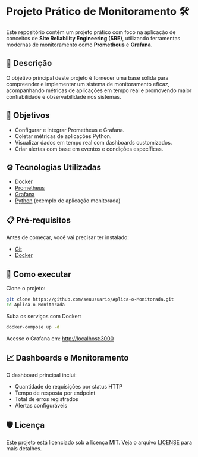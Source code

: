 # Projeto Prático de Monitoramento 🛠️

Este repositório contém um projeto prático com foco na aplicação de conceitos de **Site Reliability Engineering (SRE)**, utilizando ferramentas modernas de monitoramento como **Prometheus** e **Grafana**.

## 📌 Descrição

O objetivo principal deste projeto é fornecer uma base sólida para compreender e implementar um sistema de monitoramento eficaz, acompanhando métricas de aplicações em tempo real e promovendo maior confiabilidade e observabilidade nos sistemas.

## 🎯 Objetivos

- Configurar e integrar Prometheus e Grafana.
- Coletar métricas de aplicações Python.
- Visualizar dados em tempo real com dashboards customizados.
- Criar alertas com base em eventos e condições específicas.

## ⚙️ Tecnologias Utilizadas

- [Docker](https://www.docker.com/)
- [Prometheus](https://prometheus.io/)
- [Grafana](https://grafana.com/)
- [Python](https://www.python.org/) (exemplo de aplicação monitorada)

## 📋 Pré-requisitos

Antes de começar, você vai precisar ter instalado:

- [Git](https://git-scm.com/)
- [Docker](https://www.docker.com/)

## 🚀 Como executar

Clone o projeto:

```bash
git clone https://github.com/seuusuario/Aplica-o-Monitorada.git
cd Aplica-o-Monitorada
```

Suba os serviços com Docker:

```bash
docker-compose up -d
```

Acesse o Grafana em: [http://localhost:3000](http://localhost:3000)

## 📈 Dashboards e Monitoramento

O dashboard principal inclui:

- Quantidade de requisições por status HTTP
- Tempo de resposta por endpoint
- Total de erros registrados
- Alertas configuráveis

## 🛡️ Licença

Este projeto está licenciado sob a licença MIT. Veja o arquivo [LICENSE](LICENSE) para mais detalhes.

